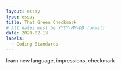 ```yaml
---
layout: essay
type: essay
title: That Green Checkmark
# All dates must be YYYY-MM-DD format!
date: 2020-02-13
labels:
  - Coding Standards
---
```


learn new language, impressions, checkmark

